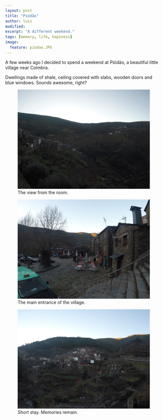 ```yaml
---
layout: post
title: "Piódão"
author: luis
modified:
excerpt: "A different weekend."
tags: [memory, life, hapiness]
image:
  feature: piodao.JPG
---
```


A few weeks ago I decided to spend a weekend at Piódão, a beautiful little village near Coimbra.

Dwellings made of shale, ceiling covered with slabs, wooden doors and blue windows. Sounds awesome, right?


<figure>
	<a href="../images/piodao/room.JPG"><img src="../images/piodao/room.JPG"></a>
	<figcaption>The view from the room.</figcaption>
</figure>

<figure>
	<a href="../images/piodao/hall.JPG"><img src="../images/piodao/hall.JPG"></a>
	<figcaption>The main entrance of the village.</figcaption>
</figure>

<figure>
	<a href="../images/piodao/final.JPG"><img src="../images/piodao/final.JPG"></a>
	<figcaption>Short stay. Memories remain.</figcaption>
</figure>

